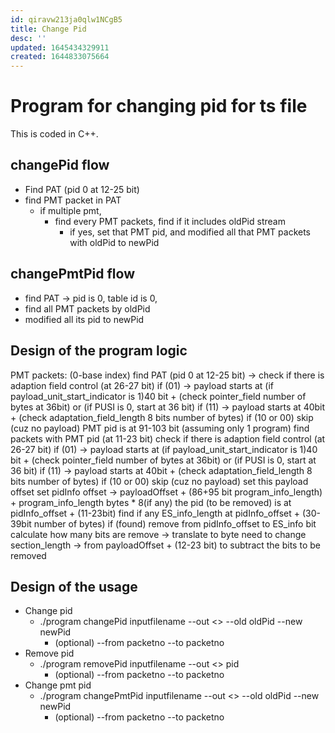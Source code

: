 ```yaml
---
id: qiravw213ja0qlw1NCgB5
title: Change Pid
desc: ''
updated: 1645434329911
created: 1644833075664
---
```


# Program for changing pid for ts file
This is coded in C++.

## changePid flow
- Find PAT (pid 0 at 12-25 bit)
- find PMT packet in PAT
  - if multiple pmt,
    - find every PMT packets, find if it includes oldPid stream
      - if yes, set that PMT pid, and modified all that PMT packets with oldPid to newPid
## changePmtPid flow
- find PAT -> pid is 0, table id is 0, 
- find all PMT packets by oldPid
- modified all its pid to newPid
## Design of the program logic
PMT packets: (0-base index)
find PAT (pid 0 at 12-25 bit) -> 
    check if there is adaption field control (at 26-27 bit) 
    if (01) -> payload starts at (if payload_unit_start_indicator is 1)40 bit + (check pointer_field number of bytes at 36bit)
    or (if PUSI is 0, start at 36 bit)
    if (11) -> payload starts at 40bit + (check adaptation_field_length 8 bits number of bytes)
    if (10 or 00) skip (cuz no payload)
        PMT pid is at 91-103 bit (assuming only 1 program)
find packets with PMT pid (at 11-23 bit)
    check if there is adaption field control (at 26-27 bit) 
    if (01) -> payload starts at (if payload_unit_start_indicator is 1)40 bit + (check pointer_field number of bytes at 36bit)
    or (if PUSI is 0, start at 36 bit)
    if (11) -> payload starts at 40bit + (check adaptation_field_length 8 bits number of bytes)
    if (10 or 00) skip (cuz no payload)
        set this payload offset
        set pidInfo offset -> payloadOffset + (86+95 bit program_info_length) + program_info_length bytes * 8(if any)
        the pid (to be removed) is at  pidInfo_offset + (11-23bit)
        find if any ES_info_length at pidInfo_offset + (30-39bit number of bytes)
        if (found) remove from pidInfo_offset to ES_info bit
            calculate how many bits are remove -> translate to byte
        need to change section_length -> from payloadOffset + (12-23 bit) to subtract the bits to be removed

## Design of the usage
* Change pid
  * ./program changePid inputfilename --out <> --old oldPid --new newPid
    * (optional) --from packetno --to packetno
* Remove pid
  * ./program removePid inputfilename --out <> pid
    * (optional) --from packetno --to packetno
* Change pmt pid
  * ./program changePmtPid inputfilename --out <> --old oldPid --new newPid
    * (optional) --from packetno --to packetno

